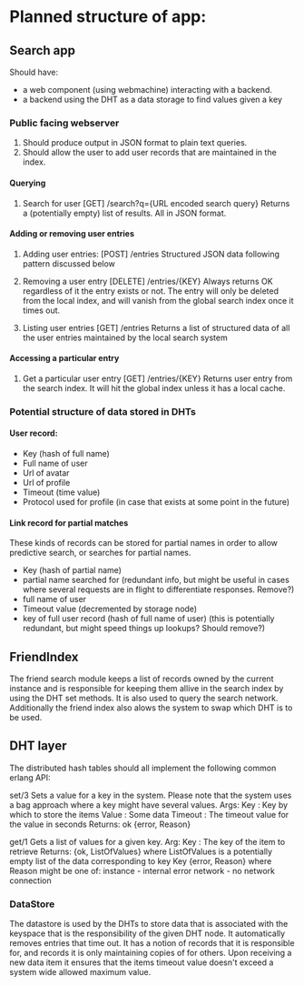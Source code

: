 # Planned structure of app:

## Search app
Should have:

* a web component (using webmachine) interacting with a backend.
* a backend using the DHT as a data storage to find values given a key

### Public facing webserver
1. Should produce output in JSON format to plain text queries.
2. Should allow the user to add user records that are maintained in the index.

#### Querying 

1. Search for user
[GET] /search?q={URL encoded search query}
  Returns a (potentially empty) list of results. All in JSON format.

#### Adding or removing user entries
1. Adding user entries:
[POST] /entries
  Structured JSON data following pattern discussed below

1. Removing a user entry
[DELETE] /entries/{KEY}
  Always returns OK regardless of it the entry exists or not.
  The entry will only be deleted from the local index, and will
  vanish from the global search index once it times out.

1. Listing user entries
[GET] /entries
  Returns a list of structured data of all the user entries maintained
  by the local search system

#### Accessing a particular entry
1. Get a particular user entry
[GET] /entries/{KEY}
  Returns user entry from the search index. It will hit the global index
  unless it has a local cache.


### Potential structure of data stored in DHTs
#### User record:
* Key (hash of full name)
* Full name of user
* Url of avatar
* Url of profile
* Timeout (time value)
* Protocol used for profile (in case that exists at some point in the future)

#### Link record for partial matches
These kinds of records can be stored for partial names in order to allow predictive search, or searches for partial names.

* Key (hash of partial name)
* partial name searched for (redundant info, but might be useful in cases where several requests are in flight to differentiate responses. Remove?)
* full name of user
* Timeout value (decremented by storage node)
* key of full user record (hash of full name of user) (this is potentially redundant, but might speed things up lookups? Should remove?)


## FriendIndex
The friend search module keeps a list of records owned by the current instance
and is responsible for keeping them allive in the search index by using the DHT
set methods.
It is also used to query the search network.
Additionally the friend index also alows the system to swap which DHT is to be
used.

## DHT layer
The distributed hash tables should all implement the following common erlang
API:

set/3
  Sets a value for a key in the system. Please note that the system uses a bag
  approach where a key might have several values.
  Args:
    Key : Key by which to store the items
    Value : Some data
    Timeout : The timeout value for the value in seconds
  Returns:
    ok
    {error, Reason} 

get/1
  Gets a list of values for a given key.
  Arg:
    Key : The key of the item to retrieve
  Returns:
    {ok, ListOfValues} where ListOfValues is a potentially empty list of the data corresponding to key Key
    {error, Reason} where Reason might be one of:
      instance - internal error
      network - no network connection

### DataStore
The datastore is used by the DHTs to store data that is associated with the
keyspace that is the responsibility of the given DHT node.
It automatically removes entries that time out.
It has a notion of records that it is responsible for, and records it is only
maintaining copies of for others.
Upon receiving a new data item it ensures that the items timeout value doesn't
exceed a system wide allowed maximum value.
